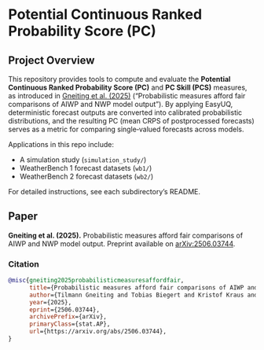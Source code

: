 # Potential Continuous Ranked Probability Score (PC)

## Project Overview
This repository provides tools to compute and evaluate the **Potential Continuous Ranked Probability Score (PC)** and **PC Skill (PCS)** measures, as introduced in [Gneiting et al. (2025)](#paper) (“Probabilistic measures afford fair comparisons of AIWP and NWP model output”). By applying EasyUQ, deterministic forecast outputs are converted into calibrated probabilistic distributions, and the resulting PC (mean CRPS of postprocessed forecasts) serves as a metric for comparing single‐valued forecasts across models.

Applications in this repo include:
- A simulation study (`simulation_study/`)
- WeatherBench 1 forecast datasets (`wb1/`)
- WeatherBench 2 forecast datasets (`wb2/`)

For detailed instructions, see each subdirectory’s README.

## Paper
**Gneiting et al. (2025).** Probabilistic measures afford fair comparisons of AIWP and NWP model output. Preprint available on [arXiv:2506.03744](https://arxiv.org/abs/2506.03744).

### Citation
```bibtex
@misc{gneiting2025probabilisticmeasuresaffordfair,
      title={Probabilistic measures afford fair comparisons of AIWP and NWP model output}, 
      author={Tilmann Gneiting and Tobias Biegert and Kristof Kraus and Eva-Maria Walz and Alexander I. Jordan and Sebastian Lerch},
      year={2025},
      eprint={2506.03744},
      archivePrefix={arXiv},
      primaryClass={stat.AP},
      url={https://arxiv.org/abs/2506.03744}, 
}
```
